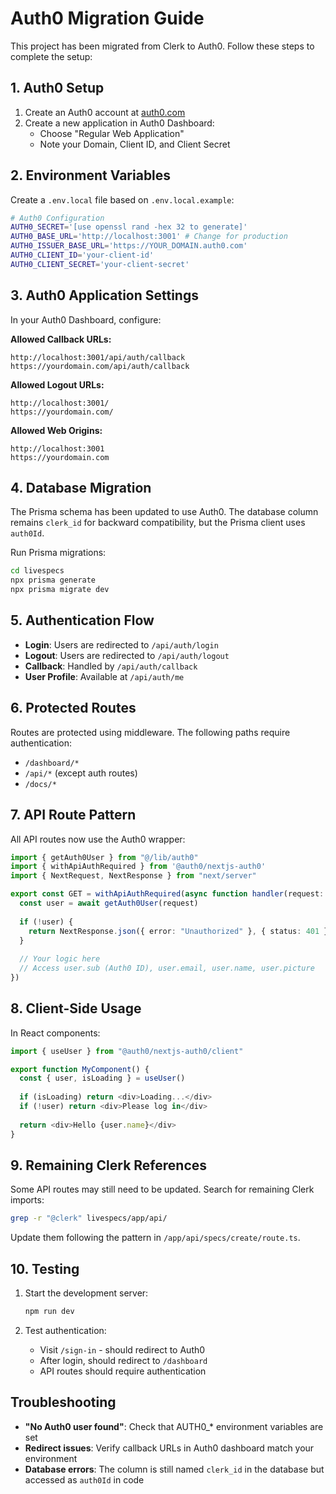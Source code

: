 # Auth0 Migration Guide

This project has been migrated from Clerk to Auth0. Follow these steps to complete the setup:

## 1. Auth0 Setup

1. Create an Auth0 account at [auth0.com](https://auth0.com)
2. Create a new application in Auth0 Dashboard:
   - Choose "Regular Web Application"
   - Note your Domain, Client ID, and Client Secret

## 2. Environment Variables

Create a `.env.local` file based on `.env.local.example`:

```bash
# Auth0 Configuration
AUTH0_SECRET='[use openssl rand -hex 32 to generate]'
AUTH0_BASE_URL='http://localhost:3001' # Change for production
AUTH0_ISSUER_BASE_URL='https://YOUR_DOMAIN.auth0.com'
AUTH0_CLIENT_ID='your-client-id'
AUTH0_CLIENT_SECRET='your-client-secret'
```

## 3. Auth0 Application Settings

In your Auth0 Dashboard, configure:

**Allowed Callback URLs:**
```
http://localhost:3001/api/auth/callback
https://yourdomain.com/api/auth/callback
```

**Allowed Logout URLs:**
```
http://localhost:3001/
https://yourdomain.com/
```

**Allowed Web Origins:**
```
http://localhost:3001
https://yourdomain.com
```

## 4. Database Migration

The Prisma schema has been updated to use Auth0. The database column remains `clerk_id` for backward compatibility, but the Prisma client uses `auth0Id`.

Run Prisma migrations:
```bash
cd livespecs
npx prisma generate
npx prisma migrate dev
```

## 5. Authentication Flow

- **Login**: Users are redirected to `/api/auth/login`
- **Logout**: Users are redirected to `/api/auth/logout`
- **Callback**: Handled by `/api/auth/callback`
- **User Profile**: Available at `/api/auth/me`

## 6. Protected Routes

Routes are protected using middleware. The following paths require authentication:
- `/dashboard/*`
- `/api/*` (except auth routes)
- `/docs/*`

## 7. API Route Pattern

All API routes now use the Auth0 wrapper:

```typescript
import { getAuth0User } from "@/lib/auth0"
import { withApiAuthRequired } from '@auth0/nextjs-auth0'
import { NextRequest, NextResponse } from "next/server"

export const GET = withApiAuthRequired(async function handler(request: NextRequest) {
  const user = await getAuth0User(request)
  
  if (!user) {
    return NextResponse.json({ error: "Unauthorized" }, { status: 401 })
  }
  
  // Your logic here
  // Access user.sub (Auth0 ID), user.email, user.name, user.picture
})
```

## 8. Client-Side Usage

In React components:

```typescript
import { useUser } from "@auth0/nextjs-auth0/client"

export function MyComponent() {
  const { user, isLoading } = useUser()
  
  if (isLoading) return <div>Loading...</div>
  if (!user) return <div>Please log in</div>
  
  return <div>Hello {user.name}</div>
}
```

## 9. Remaining Clerk References

Some API routes may still need to be updated. Search for remaining Clerk imports:
```bash
grep -r "@clerk" livespecs/app/api/
```

Update them following the pattern in `/app/api/specs/create/route.ts`.

## 10. Testing

1. Start the development server:
   ```bash
   npm run dev
   ```

2. Test authentication:
   - Visit `/sign-in` - should redirect to Auth0
   - After login, should redirect to `/dashboard`
   - API routes should require authentication

## Troubleshooting

- **"No Auth0 user found"**: Check that AUTH0_* environment variables are set
- **Redirect issues**: Verify callback URLs in Auth0 dashboard match your environment
- **Database errors**: The column is still named `clerk_id` in the database but accessed as `auth0Id` in code
